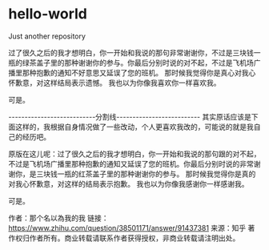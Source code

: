 # hello-world
Just another repository


过了很久之后的我才想明白，你一开始和我说的那句非常谢谢你，不过是三块钱一瓶的绿茶盖子里的那种谢谢你的参与。你最后分别时说的对不起，不过是飞机场广播里那种抱歉的通知不好意思又延误了您的班机。
那时候我觉得你是真心对我心怀歉意，对这样结局表示遗憾。
我也以为你像我喜欢你一样喜欢我。




可是。


---------------------------分割线--------------------------
其实原话应该是下面这样的，我根据自身情况做了一些改动，个人更喜欢我改的，可能说的就是我自己的经历吧。


原版在这儿呢：过了很久之后的我才想明白，你一开始和我说的那句跟的对不起，不过是飞机场广播里那种抱歉的通知又延误了您的班机。你最后分别时说的非常谢谢你，是三块钱一瓶的红茶盖子里的那种谢谢你的参与。
那时候我觉得你是真的对我心怀歉意，对这样的结局表示抱歉。
我也以为你像我感谢你一样感谢我。



可是。 

作者：那个名以為我的我
链接：https://www.zhihu.com/question/38501171/answer/91437381
来源：知乎
著作权归作者所有。商业转载请联系作者获得授权，非商业转载请注明出处。



